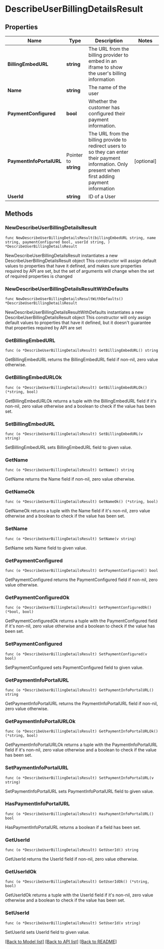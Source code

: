# DescribeUserBillingDetailsResult

## Properties

Name | Type | Description | Notes
------------ | ------------- | ------------- | -------------
**BillingEmbedURL** | **string** | The URL from the billing provider to embed in an iframe to show the user&#39;s billing information | 
**Name** | **string** | The name of the user | 
**PaymentConfigured** | **bool** | Whether the customer has configured their payment information. | 
**PaymentInfoPortalURL** | Pointer to **string** | The URL from the billing provide to redirect users to so they can enter their payment information.  Only present when first adding payment information | [optional] 
**UserId** | **string** | ID of a User | 

## Methods

### NewDescribeUserBillingDetailsResult

`func NewDescribeUserBillingDetailsResult(billingEmbedURL string, name string, paymentConfigured bool, userId string, ) *DescribeUserBillingDetailsResult`

NewDescribeUserBillingDetailsResult instantiates a new DescribeUserBillingDetailsResult object
This constructor will assign default values to properties that have it defined,
and makes sure properties required by API are set, but the set of arguments
will change when the set of required properties is changed

### NewDescribeUserBillingDetailsResultWithDefaults

`func NewDescribeUserBillingDetailsResultWithDefaults() *DescribeUserBillingDetailsResult`

NewDescribeUserBillingDetailsResultWithDefaults instantiates a new DescribeUserBillingDetailsResult object
This constructor will only assign default values to properties that have it defined,
but it doesn't guarantee that properties required by API are set

### GetBillingEmbedURL

`func (o *DescribeUserBillingDetailsResult) GetBillingEmbedURL() string`

GetBillingEmbedURL returns the BillingEmbedURL field if non-nil, zero value otherwise.

### GetBillingEmbedURLOk

`func (o *DescribeUserBillingDetailsResult) GetBillingEmbedURLOk() (*string, bool)`

GetBillingEmbedURLOk returns a tuple with the BillingEmbedURL field if it's non-nil, zero value otherwise
and a boolean to check if the value has been set.

### SetBillingEmbedURL

`func (o *DescribeUserBillingDetailsResult) SetBillingEmbedURL(v string)`

SetBillingEmbedURL sets BillingEmbedURL field to given value.


### GetName

`func (o *DescribeUserBillingDetailsResult) GetName() string`

GetName returns the Name field if non-nil, zero value otherwise.

### GetNameOk

`func (o *DescribeUserBillingDetailsResult) GetNameOk() (*string, bool)`

GetNameOk returns a tuple with the Name field if it's non-nil, zero value otherwise
and a boolean to check if the value has been set.

### SetName

`func (o *DescribeUserBillingDetailsResult) SetName(v string)`

SetName sets Name field to given value.


### GetPaymentConfigured

`func (o *DescribeUserBillingDetailsResult) GetPaymentConfigured() bool`

GetPaymentConfigured returns the PaymentConfigured field if non-nil, zero value otherwise.

### GetPaymentConfiguredOk

`func (o *DescribeUserBillingDetailsResult) GetPaymentConfiguredOk() (*bool, bool)`

GetPaymentConfiguredOk returns a tuple with the PaymentConfigured field if it's non-nil, zero value otherwise
and a boolean to check if the value has been set.

### SetPaymentConfigured

`func (o *DescribeUserBillingDetailsResult) SetPaymentConfigured(v bool)`

SetPaymentConfigured sets PaymentConfigured field to given value.


### GetPaymentInfoPortalURL

`func (o *DescribeUserBillingDetailsResult) GetPaymentInfoPortalURL() string`

GetPaymentInfoPortalURL returns the PaymentInfoPortalURL field if non-nil, zero value otherwise.

### GetPaymentInfoPortalURLOk

`func (o *DescribeUserBillingDetailsResult) GetPaymentInfoPortalURLOk() (*string, bool)`

GetPaymentInfoPortalURLOk returns a tuple with the PaymentInfoPortalURL field if it's non-nil, zero value otherwise
and a boolean to check if the value has been set.

### SetPaymentInfoPortalURL

`func (o *DescribeUserBillingDetailsResult) SetPaymentInfoPortalURL(v string)`

SetPaymentInfoPortalURL sets PaymentInfoPortalURL field to given value.

### HasPaymentInfoPortalURL

`func (o *DescribeUserBillingDetailsResult) HasPaymentInfoPortalURL() bool`

HasPaymentInfoPortalURL returns a boolean if a field has been set.

### GetUserId

`func (o *DescribeUserBillingDetailsResult) GetUserId() string`

GetUserId returns the UserId field if non-nil, zero value otherwise.

### GetUserIdOk

`func (o *DescribeUserBillingDetailsResult) GetUserIdOk() (*string, bool)`

GetUserIdOk returns a tuple with the UserId field if it's non-nil, zero value otherwise
and a boolean to check if the value has been set.

### SetUserId

`func (o *DescribeUserBillingDetailsResult) SetUserId(v string)`

SetUserId sets UserId field to given value.



[[Back to Model list]](../README.md#documentation-for-models) [[Back to API list]](../README.md#documentation-for-api-endpoints) [[Back to README]](../README.md)


